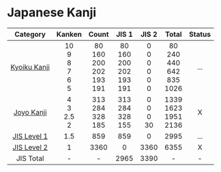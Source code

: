 
# Japanese Kanji

|                Category                |           Kanken            |                 Count                 |                 JIS 1                 |           JIS 2            |                 Total                  | Status |
| :------------------------------------: | :-------------------------: | :-----------------------------------: | :-----------------------------------: | :------------------------: | :------------------------------------: | :----: |
| [Kyoiku Kanji](1.%20Kyoiku%20Kanji.md) | 10<br>9<br>8<br>7<br>6<br>5 | 80<br>160<br>200<br>202<br>193<br>191 | 80<br>160<br>200<br>202<br>193<br>191 | 0<br>0<br>0<br>0<br>0<br>0 | 80<br>240<br>440<br>642<br>835<br>1026 |  ...   |
|   [Joyo Kanji](2.%20Joyo%20Kanji.md)   |     4<br>3<br>2.5<br>2      |       313<br>284<br>328<br>185        |       313<br>284<br>328<br>155        |     0<br>0<br>0<br>30      |      1339<br>1623<br>1951<br>2136      |   X    |
| [JIS Level 1](3.%20JIS%20Level%201.md) |             1.5             |                  859                  |                  859                  |             0              |                  2995                  |  ...   |
| [JIS Level 2](4.%20JIS%20Level%202.md) |              1              |                 3360                  |                   0                   |            3360            |                  6355                  |   X    |
|               JIS Total                |              -              |                   -                   |                 2965                  |            3390            |                   -                    |   -    |
